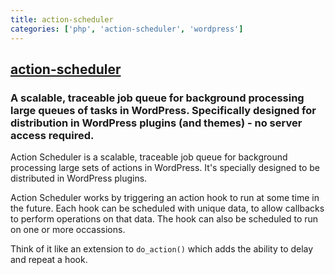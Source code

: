 ```yaml
---
title: action-scheduler
categories: ['php', 'action-scheduler', 'wordpress']
---
```

## [action-scheduler](https://github.com/woocommerce/action-scheduler)

### A scalable, traceable job queue for background processing large queues of tasks in WordPress. Specifically designed for distribution in WordPress plugins (and themes) - no server access required.


Action Scheduler is a scalable, traceable job queue for background processing large sets of actions in WordPress. It's specially designed to be distributed in WordPress plugins.

Action Scheduler works by triggering an action hook to run at some time in the future. Each hook can be scheduled with unique data, to allow callbacks to perform operations on that data. The hook can also be scheduled to run on one or more occassions.

Think of it like an extension to `do_action()` which adds the ability to delay and repeat a hook.
